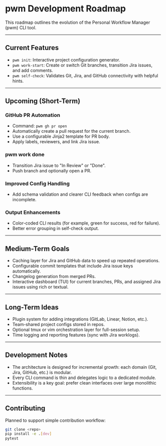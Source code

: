 # pwm Development Roadmap

This roadmap outlines the evolution of the Personal Workflow Manager (pwm) CLI tool.

----------------------------------------

## Current Features

- `pwm init`: Interactive project configuration generator.
- `pwm work-start`: Create or switch Git branches, transition Jira issues, and add comments.
- `pwm self-check`: Validates Git, Jira, and GitHub connectivity with helpful hints.

----------------------------------------

## Upcoming (Short-Term)

### GitHub PR Automation
- Command: `pwm gh pr open`
- Automatically create a pull request for the current branch.
- Use a configurable Jinja2 template for PR body.
- Apply labels, reviewers, and link Jira issue.

### pwm work done
- Transition Jira issue to "In Review" or "Done".
- Push branch and optionally open a PR.

### Improved Config Handling
- Add schema validation and clearer CLI feedback when configs are incomplete.

### Output Enhancements
- Color-coded CLI results (for example, green for success, red for failure).
- Better error grouping in self-check output.

----------------------------------------

## Medium-Term Goals

- Caching layer for Jira and GitHub data to speed up repeated operations.
- Configurable commit templates that include Jira issue keys automatically.
- Changelog generation from merged PRs.
- Interactive dashboard (TUI) for current branches, PRs, and assigned Jira issues using rich or textual.

----------------------------------------

## Long-Term Ideas

- Plugin system for adding integrations (GitLab, Linear, Notion, etc.).
- Team-shared project configs stored in repos.
- Optional tmux or vim orchestration layer for full-session setup.
- Time logging and reporting features (sync with Jira worklogs).

----------------------------------------

## Development Notes

- The architecture is designed for incremental growth: each domain (Git, Jira, GitHub, etc.) is modular.
- Every CLI command is thin and delegates logic to a dedicated module.
- Extensibility is a key goal: prefer clean interfaces over large monolithic functions.

----------------------------------------

## Contributing

Planned to support simple contribution workflow:

```bash
git clone <repo>
pip install -e .[dev]
pytest
```
